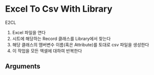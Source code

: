 # Excel To Csv With Library
E2CL
1. Excel 파일을 연다
2. 시트에 해당하는 Record 클래스를 Library에서 찾는다
3. 해당 클래스의 맴버변수 이름(혹은 Attribute)를 토대로 csv 파일을 생성한다
4. 이 작업을 모든 액셀에 대하여 반복한다


## Arguments